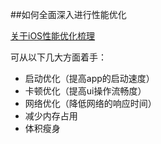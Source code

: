 ##如何全面深入进行性能优化



[关于iOS性能优化梳理](https://github.com/skyming/iOS-Performance-Optimization) 



可从以下几大方面着手：

- 启动优化（提高app的启动速度）
- 卡顿优化（提高ui操作流畅度）
- 网络优化（降低网络的响应时间）
- 减少内存占用
- 体积瘦身